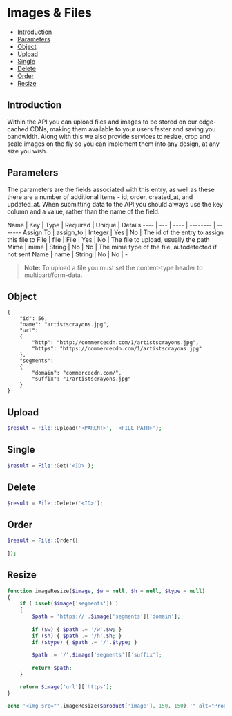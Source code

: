 # Images & Files

- [Introduction](#introduction)
- [Parameters](#params)
- [Object](#object)
- [Upload](#upload)
- [Single](#single)
- [Delete](#delete)
- [Order](#order)
- [Resize](#resize)

<a name="introduction"></a>
## Introduction

Within the API you can upload files and images to be stored on our edge-cached CDNs, making them available to your users faster and saving you bandwidth. Along with this we also provide services to resize, crop and scale images on the fly so you can implement them into any design, at any size you wish.

<a name="params"></a>
## Parameters

The parameters are the fields associated with this entry, as well as these there are a number of additional items - id, order, created_at, and updated_at. When submitting data to the API you should always use the key column and a value, rather than the name of the field.

Name | Key | Type | Required | Unique | Details
---- | --- | ---- | -------- | -------
Assign To | assign_to | Integer | Yes | No | The id of the entry to assign this file to
File | file | File | Yes | No | The file to upload, usually the path
Mime | mime | String | No | No | The mime type of the file, autodetected if not sent
Name | name | String | No | No | -

> **Note:** To upload a file you must set the content-type header to multipart/form-data.

<a name="object"></a>
## Object

    {
        "id": 56,
        "name": "artistscrayons.jpg",
        "url":
        {
            "http": "http://commercecdn.com/1/artistscrayons.jpg",
            "https": "https://commercecdn.com/1/artistscrayons.jpg"
        },
        "segments":
        {
            "domain": "commercecdn.com/",
            "suffix": "1/artistscrayons.jpg"
        }
    }

<a name="upload"></a>
## Upload

``` php
$result = File::Upload('<PARENT>', '<FILE PATH>');
```

<a name="single"></a>
## Single

``` php
$result = File::Get('<ID>');
```

<a name="delete"></a>
## Delete

``` php
$result = File::Delete('<ID>');
```

<a name="order"></a>
## Order

``` php
$result = File::Order([
	
]);
```

<a name="resize"></a>
## Resize

``` php
function imageResize($image, $w = null, $h = null, $type = null)
{    
    if ( isset($image['segments']) )
    {
        $path = 'https://'.$image['segments']['domain'];
        
        if ($w) { $path .= '/w'.$w; }
        if ($h) { $path .= '/h'.$h; }
        if ($type) { $path .= '/'.$type; }
       
        $path .= '/'.$image['segments']['suffix'];
        
        return $path;
    }

    return $image['url']['https'];
}

echo '<img src="'.imageResize($product['image'], 150, 150).'" alt="Product image" />';
```
